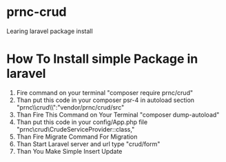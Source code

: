 # prnc-crud
Learing laravel package install
<h1> How To Install simple Package in laravel</h1>
<ol>
<li>Fire command on your terminal "composer require prnc/crud"</li>
<liThis Package Is Store in Your vendor directory</li>
<li>Than put this code in your composer psr-4 in autoload section "prnc\\crud\\":"vendor/prnc/crud/src"</li>
<li>Than Fire This Command on Your Terminal "composer dump-autoload"</li>
<li>Than put this code in your config/App.php file "prnc\crud\CrudeServiceProvider::class,"</li>
<li>Than Fire Migrate Command For Migration</li>
<li>Than Start Laravel server and url type "crud/form"</li>
<li>Than You Make Simple Insert Update </li>
